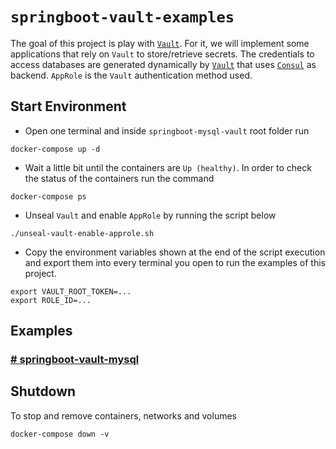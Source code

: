 # `springboot-vault-examples`

The goal of this project is play with [`Vault`](https://www.vaultproject.io). For it, we will implement some applications that rely on `Vault` to store/retrieve secrets. The credentials to access databases are generated dynamically by [`Vault`](https://www.vaultproject.io) that uses [`Consul`](https://www.consul.io) as backend. `AppRole` is the `Vault` authentication method used. 

## Start Environment

- Open one terminal and inside `springboot-mysql-vault` root folder run
```
docker-compose up -d
```

- Wait a little bit until the containers are `Up (healthy)`. In order to check the status of the containers run the command
```
docker-compose ps
```

- Unseal `Vault` and enable `AppRole` by running the script below
```
./unseal-vault-enable-approle.sh
```

- Copy the environment variables shown at the end of the script execution and export them into every terminal you
open to run the examples of this project.
```
export VAULT_ROOT_TOKEN=...
export ROLE_ID=...
```

## Examples

### [# springboot-vault-mysql](https://github.com/ivangfr/springboot-vault-examples/tree/master/springboot-vault-mysql)

## Shutdown

To stop and remove containers, networks and volumes
```
docker-compose down -v
```

